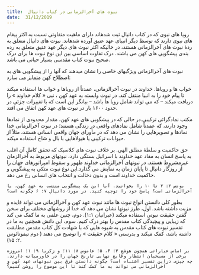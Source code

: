 ```yaml
---
title:  نبوت های آخرالزمانی در کتاب دانیال
date:  31/12/2019
---
```


رویا های نبوی که در کتاب دانیال ثبت شدهاند دارای ماهیت متفاوتی نسبت به اکثر پیغام های نبوی دارند که توسط دیگر انبیای عهد عتیق آورده شدهاند. نبوت های دانیال متعلق به ردهٔ نبوت های آخرالزمانی هستند، در حالیکه اکثر نبوت های دیگر عهد عتیق متعلق به رده بندی پیشگویی های کهن می باشند. درک تفاوت اساسی بین این نوع نبوت ها برای درک صحیح نبوت کتاب مقدسی بسیار حیاتی می باشد.

نبوت های آخرالزمانی ویژگیهای خاصی را نشان میدهند که آنها را از پیشگویی های به اصطلاح کهن متمایز می سازد:

خواب ها و رویاها. خداوند در نبوت آخرالزمانی، عمدتاً از رویاها و خواب ها استفاده میکند تا پیام خود را به انبیا منتقل کند. در نبوت وابسته به عهد کهن ، نبی « کلام خداوند » را دریافت میکند – که می تواند شامل رویا ها باشد – بیانگر این است که با تغییرات جزئی در حدود ۱۶۰۰ بار در نبوت های عهد کهن اتفاق می افتد.

مکتب نمادگرائی ترکیبی.در حالی که در پیشگویی های عهد کهن، مقدار محدودی از نمادها وجود دارند، که عمدتاً شامل نمادهای واقعی در زندگی هستند؛ در نبوت آخرالزمانی خدا نمادها و تصویرهایی را نشان می دهد که در مأورای جهان واقعی انسانی هستند، مثلاً از حیوانات ترکیبی  یا هیولاهایی با بال و شاخ استفاده میکند.

حق حاکمیت و سلطهٔ مطلق الهی. بر خلاف نبوت های کلاسیک که تحقق کامل آن اغلب به پاسخ انسان به مفاد عهد خداوند با اسرائیل بستگی دارد، نبوتهای مربوط به آخرالزمان غیرمشروط هستند. در نبوتهای آخرالزمانی خداوند ظهور و سقوط امپراتورهای جهان را از روزگار دانیال تا پایان زمان به نمایش می گذارد.این نوع نبوت متکی به پیشگویی و حاکمیت خداوند است و بدون دخالت و انتخاب های انسانی رخ می دهد.

`یونس ۳: ۳ تا ۱۰ را بخوانید. آیا این یک پیشگویی منتسب به عهد کهن، یا آخرالزمانی است؟ پاسخ خود را توجیه کنید. در مورد دانیال ۷: ۶ چگونه است؟`

بطور کلی دانستن انواع نبوت ها مانند نبوت عهد کهن و آخرالزمانی می تواند فایده و مزیت داشته باشد. اول، طرز نبوتها نشان می دهد که خدا از روشهای مختلف برای سخن گفتن حقیقت نبوتی  استفاده میکند (عبرانیان ۱:۱). دوم، چنین علمی به ما کمک می کند که زیبایی و پیچیدگی کتاب مقدس را بهتر درک کنیم. سوم، این دانش همچنین به ما در تفسیر نبوت های کتاب مقدس به شیوه هایی که با شهادت کل کتاب مقدس مطابقت داشته باشد، کمک میکند و بدرستی « کلام حقیقت » را توضیح می دهند ( دوم تیموتائوس ۲: ۱۵).

`بر اساس عباراتی همچون هوشع ۳: ۴، ۵؛ عاموس ۸: ۱۱؛ و زکریا ۹: ۱؛ امروزه برخی از مسیحیان انتظار وقایع نهایی تاریخ جهان را در خاورمیانه دارند. چه چیزی دراین تفسیر اشتباه است؟ چگونه دانستن فرق بین نبوتهای عهد کهن و آخرالزمانی می تواند به ما کمک کند تا این موضوع را روشن کنیم؟`